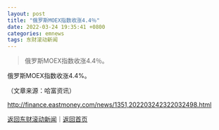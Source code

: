 ```yaml
---
layout: post
title: "俄罗斯MOEX指数收涨4.4％"
date: 2022-03-24 19:35:41 +0800
categories: emnews
tags: 东财滚动新闻
---
```

> 俄罗斯MOEX指数收涨4.4％。

<p>俄罗斯MOEX指数收涨4.4%。 </p><p class="em_media">（文章来源：哈富资讯）</p>

<http://finance.eastmoney.com/news/1351,202203242322032498.html>

[返回东财滚动新闻](//finews.withounder.com/emnews/)｜[返回首页](//finews.withounder.com/)